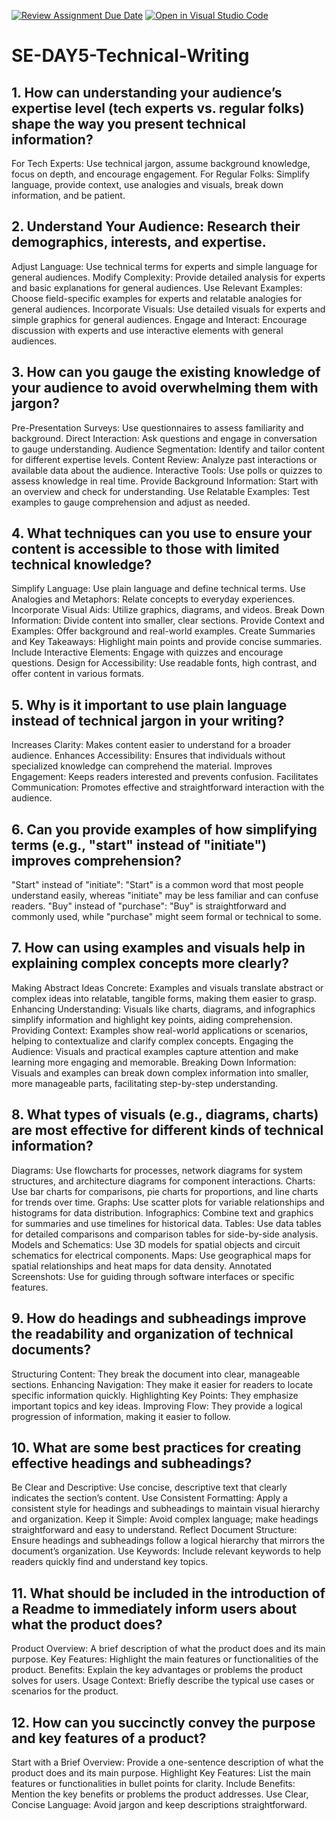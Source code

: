 [![Review Assignment Due Date](https://classroom.github.com/assets/deadline-readme-button-22041afd0340ce965d47ae6ef1cefeee28c7c493a6346c4f15d667ab976d596c.svg)](https://classroom.github.com/a/zsAR-pyY)
[![Open in Visual Studio Code](https://classroom.github.com/assets/open-in-vscode-2e0aaae1b6195c2367325f4f02e2d04e9abb55f0b24a779b69b11b9e10269abc.svg)](https://classroom.github.com/online_ide?assignment_repo_id=15660906&assignment_repo_type=AssignmentRepo)
# SE-DAY5-Technical-Writing
## 1. How can understanding your audience’s expertise level (tech experts vs. regular folks) shape the way you present technical information?
For Tech Experts: Use technical jargon, assume background knowledge, focus on depth, and encourage engagement.
For Regular Folks: Simplify language, provide context, use analogies and visuals, break down information, and be patient.
## 2. Understand Your Audience: Research their demographics, interests, and expertise.
Adjust Language: Use technical terms for experts and simple language for general audiences.
Modify Complexity: Provide detailed analysis for experts and basic explanations for general audiences.
Use Relevant Examples: Choose field-specific examples for experts and relatable analogies for general audiences.
Incorporate Visuals: Use detailed visuals for experts and simple graphics for general audiences.
Engage and Interact: Encourage discussion with experts and use interactive elements with general audiences.

## 3. How can you gauge the existing knowledge of your audience to avoid overwhelming them with jargon?
Pre-Presentation Surveys: Use questionnaires to assess familiarity and background.
Direct Interaction: Ask questions and engage in conversation to gauge understanding.
Audience Segmentation: Identify and tailor content for different expertise levels.
Content Review: Analyze past interactions or available data about the audience.
Interactive Tools: Use polls or quizzes to assess knowledge in real time.
Provide Background Information: Start with an overview and check for understanding.
Use Relatable Examples: Test examples to gauge comprehension and adjust as needed.
## 4. What techniques can you use to ensure your content is accessible to those with limited technical knowledge?
Simplify Language: Use plain language and define technical terms.
Use Analogies and Metaphors: Relate concepts to everyday experiences.
Incorporate Visual Aids: Utilize graphics, diagrams, and videos.
Break Down Information: Divide content into smaller, clear sections.
Provide Context and Examples: Offer background and real-world examples.
Create Summaries and Key Takeaways: Highlight main points and provide concise summaries.
Include Interactive Elements: Engage with quizzes and encourage questions.
Design for Accessibility: Use readable fonts, high contrast, and offer content in various formats.
## 5. Why is it important to use plain language instead of technical jargon in your writing?
Increases Clarity: Makes content easier to understand for a broader audience.
Enhances Accessibility: Ensures that individuals without specialized knowledge can comprehend the material.
Improves Engagement: Keeps readers interested and prevents confusion.
Facilitates Communication: Promotes effective and straightforward interaction with the audience.
## 6. Can you provide examples of how simplifying terms (e.g., "start" instead of "initiate") improves comprehension?
"Start" instead of "initiate": "Start" is a common word that most people understand easily, whereas "initiate" may be less familiar and can confuse readers.
"Buy" instead of "purchase": "Buy" is straightforward and commonly used, while "purchase" might seem formal or technical to some.
## 7. How can using examples and visuals help in explaining complex concepts more clearly?
Making Abstract Ideas Concrete: Examples and visuals translate abstract or complex ideas into relatable, tangible forms, making them easier to grasp.
Enhancing Understanding: Visuals like charts, diagrams, and infographics simplify information and highlight key points, aiding comprehension.
Providing Context: Examples show real-world applications or scenarios, helping to contextualize and clarify complex concepts.
Engaging the Audience: Visuals and practical examples capture attention and make learning more engaging and memorable.
Breaking Down Information: Visuals and examples can break down complex information into smaller, more manageable parts, facilitating step-by-step understanding.
## 8. What types of visuals (e.g., diagrams, charts) are most effective for different kinds of technical information?
Diagrams: Use flowcharts for processes, network diagrams for system structures, and architecture diagrams for component interactions.
Charts: Use bar charts for comparisons, pie charts for proportions, and line charts for trends over time.
Graphs: Use scatter plots for variable relationships and histograms for data distribution.
Infographics: Combine text and graphics for summaries and use timelines for historical data.
Tables: Use data tables for detailed comparisons and comparison tables for side-by-side analysis.
Models and Schematics: Use 3D models for spatial objects and circuit schematics for electrical components.
Maps: Use geographical maps for spatial relationships and heat maps for data density.
Annotated Screenshots: Use for guiding through software interfaces or specific features.
## 9. How do headings and subheadings improve the readability and organization of technical documents?
Structuring Content: They break the document into clear, manageable sections.
Enhancing Navigation: They make it easier for readers to locate specific information quickly.
Highlighting Key Points: They emphasize important topics and key ideas.
Improving Flow: They provide a logical progression of information, making it easier to follow.
## 10. What are some best practices for creating effective headings and subheadings?
Be Clear and Descriptive: Use concise, descriptive text that clearly indicates the section’s content.
Use Consistent Formatting: Apply a consistent style for headings and subheadings to maintain visual hierarchy and organization.
Keep it Simple: Avoid complex language; make headings straightforward and easy to understand.
Reflect Document Structure: Ensure headings and subheadings follow a logical hierarchy that mirrors the document’s organization.
Use Keywords: Include relevant keywords to help readers quickly find and understand key topics.
## 11. What should be included in the introduction of a Readme to immediately inform users about what the product does?
Product Overview: A brief description of what the product does and its main purpose.
Key Features: Highlight the main features or functionalities of the product.
Benefits: Explain the key advantages or problems the product solves for users.
Usage Context: Briefly describe the typical use cases or scenarios for the product.
## 12. How can you succinctly convey the purpose and key features of a product?
Start with a Brief Overview: Provide a one-sentence description of what the product does and its main purpose.
Highlight Key Features: List the main features or functionalities in bullet points for clarity.
Include Benefits: Mention the key benefits or problems the product addresses.
Use Clear, Concise Language: Avoid jargon and keep descriptions straightforward.

